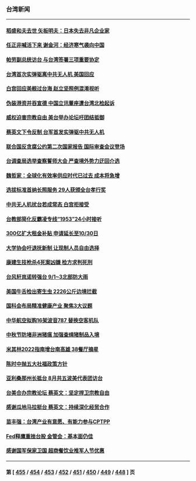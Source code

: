 ### 台湾新闻
---
#### [稻盛和夫去世 矢板明夫：日本失去非凡企业家](../../pages/ncid1349361/n13814492.md) 
#### [任正非喊活下来 谢金河：经济寒气袭向中国](../../pages/ncid1349361/n13814196.md) 
#### [帕劳副总统访台 与台湾签署三项重要协定](../../pages/ncid1349361/n13814396.md) 
#### [台湾首次实弹驱离中共无人机 美国回应](../../pages/ncid1349361/n13814105.md) 
#### [白宫回应美舰过台海 赵立坚照例混淆视听](../../pages/ncid1349361/n13814037.md) 
#### [伪装港资并吞宣德 中国立讯董座遭台湾北检起诉](../../pages/ncid1349361/n13813875.md) 
#### [威权迫害宗教自由 美台举办论坛吁团结抵御](../../pages/ncid1349361/n13813762.md) 
#### [蔡英文下令反制 台军首发实弹驱中共无人机](../../pages/ncid1349361/n13813905.md) 
#### [联合国反贪腐公约第二次国家报告 国际审查会议登场](../../pages/ncid1349361/n13813830.md) 
#### [台调查局选举查察誓师大会 严查境外势力迂回介选](../../pages/ncid1349361/n13813838.md) 
#### [魏哲家：全球化有效率供应时代已过去 成本将急增](../../pages/ncid1349361/n13813856.md) 
#### [选拔标准首纳长照服务 29人获颁全台孝行奖](../../pages/ncid1349361/n13813872.md) 
#### [中共无人机扰台若成常态 白宫拒接受](../../pages/ncid1349361/n13813783.md) 
#### [台教部简化反霸凌专线“1953”24小时接听](../../pages/ncid1349361/n13813882.md) 
#### [300亿扩大租金补贴 申请延长至10/30日](../../pages/ncid1349361/n13813880.md) 
#### [大学协会吁退抚新制 让现制人员自由选择](../../pages/ncid1349361/n13813877.md) 
#### [康建生技枪杀4死案凶嫌 检方求判死刑](../../pages/ncid1349361/n13813871.md) 
#### [台风轩岚诺转强台 9/1~3北部防大雨](../../pages/ncid1349361/n13813889.md) 
#### [美国牛舌检出寄生虫 2226公斤边境拦截](../../pages/ncid1349361/n13813887.md) 
#### [国科会布局精准健康产业 聚焦3大议题](../../pages/ncid1349361/n13813886.md) 
#### [中华航空拟购16架波音787 替换空客机队](../../pages/ncid1349361/n13813785.md) 
#### [中秋节防堵非洲猪瘟 加强查缉猪制品入境](../../pages/ncid1349361/n13813860.md) 
#### [米其林2022指南增台南高雄 38餐厅摘星](../../pages/ncid1349361/n13813862.md) 
#### [陈时中抛五大社福政策方针](../../pages/ncid1349361/n13813832.md) 
#### [亚利桑那州长抵台 8月共五波美代表团访台](../../pages/ncid1349361/n13813826.md) 
#### [台美合办宗教论坛 蔡英文：坚定捍卫宗教自由](../../pages/ncid1349361/n13813822.md) 
#### [感谢瓜地马拉挺台 蔡英文：持续深化经贸合作](../../pages/ncid1349361/n13813800.md) 
#### [苗丰强：台湾产业有意愿、有能力参与CPTPP](../../pages/ncid1349361/n13813825.md) 
#### [Fed释鹰重挫台股 金管会：基本面仍佳](../../pages/ncid1349361/n13813791.md) 
#### [感谢国军保家卫国 超商餐饮业推军人节优惠](../../pages/ncid1349361/n13813782.md) 

---
#### 第 [ [455](./455.md) / [454](./454.md) / [453](./453.md) / [452](./452.md) / [451](./451.md) / [450](./450.md) / [449](./449.md) / [448](./448.md) ] 页
